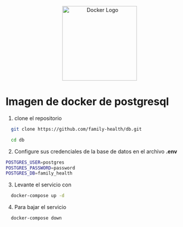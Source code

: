 <p align="center">
  <a href="https://www.docker.com/" target="blank"><img src="https://logopng.com.br/logos/docker-27.png" width="200" alt="Docker Logo" /></a>
</p>

# Imagen de docker de postgresql

1) clone el repositorio


```bash
  git clone https://github.com/family-health/db.git

  cd db
```
    
2) Configure sus credenciales de la base de datos en el archivo **.env**
```bash
POSTGRES_USER=postgres
POSTGRES_PASSWORD=password
POSTGRES_DB=family_health
```

3) Levante el servicio con
```bash
  docker-compose up -d
```

4) Para bajar el servicio
```bash
  docker-compose down
```
